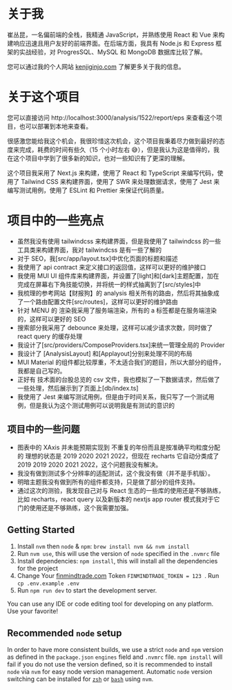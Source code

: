 # 关于我

崔丛昆，一名偏前端的全栈，我精通 JavaScript，并熟练使用 React 和 Vue 来构建响应迅速且用户友好的前端界面。在后端方面，我具有 Node.js 和 Express 框架的实战经验，对 ProgresSQL、MySQL 和 MongoDB 数据库比较了解。

您可以通过我的个人网站 [kenjiginjo.com](https://kenjiginjo.com) 了解更多关于我的信息。

# 关于这个项目

您可以直接访问 http://localhost:3000/analysis/1522/report/eps 来查看这个项目，也可以部署到本地来查看。

很感激您能给我这个机会，我很珍惜这次机会，这个项目我秉着尽力做到最好的态度来完成，耗费的时间有些久（15 个小时左右 😅），但是我认为这是值得的，我在这个项目中学到了很多新的知识，也对一些知识有了更深的理解。

这个项目我采用了 Next.js 来构建，使用了 React 和 TypeScript 来编写代码，使用了 Tailwind CSS 来构建界面，使用了 SWR 来处理数据请求，使用了 Jest 来编写测试用例，使用了 ESLint 和 Prettier 来保证代码质量。

# 项目中的一些亮点

- 虽然我没有使用 tailwindcss 来构建界面，但是我使用了 tailwindcss 的一些工具类来构建界面，我对 tailwindcss 是有一些了解的
- 对于 SEO，我[src/app/layout.tsx]中优化页面的标题和描述
- 我使用了 api contract 来定义接口的返回值，这样可以更好的维护接口
- 我使用 MUI UI 组件库来构建界面，并设置了[light]和[dark]主题配置，加在完成在屏幕右下角技能切换，并将统一的样式抽离到了[src/styles]中
- 我梳理的参考网站【财报狗】的 analysis 相关所有的路由，然后将其抽象成了一个路由配置文件[src/routes]，这样可以更好的维护路由
- 针对 MENU 的 渲染我采用了服务端渲染，所有的 a 标签都是在服务端渲染的，这样可以更好的 SEO
- 搜索部分我采用了 debounce 来处理，这样可以减少请求次数，同时做了 react query 的缓存处理
- 我设计了[src/providers/ComposeProviders.tsx]来统一管理全局的 Provider
- 我设计了 [AnalysisLayout] 和[Applayout]分别来处理不同的布局
- MUI Material 的组件都比较厚重，不太适合我们的题目，所以大部分的组件，我都是自己写的。
- 正好有 技术面的台股总览的 csv 文件，我也模拟了一下数据请求，然后做了一些处理，然后展示到了页面上[db/index.ts]
- 我使用了 Jest 来编写测试用例，但是由于时间关系，我只写了一个测试用例，但是我认为这个测试用例可以说明我是有测试的意识的

## 项目中的一些问题

- 图表中的 XAxis 并未能预期实现到 不重复的年份而且是按准确平均粒度分配的 理想的状态是 2019 2020 2021 2022，但现在 recharts 它自动分类成了 2019 2019 2020 2021 2022，这个问题我没有解决。
- 我没有做到测试多个分辨率的适配测试，这个我没有做（并不是手机版）。
- 明暗主题我没有做到所有的组件都支持，只是做了部分的组件支持。
- 通过这次的测验，我发现自己对与 React 生态的一些库的使用还是不够熟练，比如 recharts，react query 以及新版本的 nextjs app router 模式我对于它门的使用还是不够熟练，这个我需要加强。

## Getting Started

1. Install `nvm` then `node` & `npm`: `brew install nvm && nvm install`
2. Run `nvm use`, this will use the version of `node` specified in the `.nvmrc` file
3. Install dependencies: `npm install`, this will install all the dependencies for the project
4. Change Your [finmindtrade.com](https://finmindtrade.com/analysis/#/data/api) Token `FINMINDTRADE_TOKEN = 123 `. Run `cp .env.example .env`
5. Run `npm run dev` to start the development server.

You can use any IDE or code editing tool for developing on any platform. Use your favorite!

## Recommended `node` setup

In order to have more consistent builds, we use a strict `node` and `npm` version as defined in the `package.json` `engines` field and `.nvmrc` file. `npm install` will fail if you do not use the version defined, so it is recommended to install `node` via `nvm` for easy node version management. Automatic `node` version switching can be installed for [`zsh`](https://github.com/nvm-sh/nvm#zsh) or [`bash`](https://github.com/nvm-sh/nvm#bash) using `nvm`.

##
